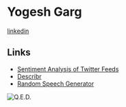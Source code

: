 Yogesh Garg
===========
[linkedin](https://in.linkedin.com/in/yogeshgarg1)

Links
-----
* [Sentiment Analysis of Twitter Feeds](https://github.com/yogeshg/Twitter-Sentiment)
* [Describr](https://github.com/yogeshg/DI/tree/master/p3)
* [Random Speech Generator](https://github.com/yogeshg/SpeechModel)

![Q.E.D.](http://yogeshg.pythonanywhere.com/static/qed.jpg)